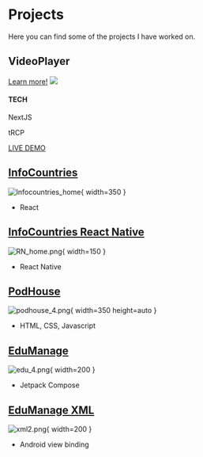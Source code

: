 # Projects

<style>
@import './css/projects.css';
</style>

Here you can find some of the projects I have worked on.

<div class="project-card">
  <h2 class="project-card-title">VideoPlayer</h2>
  <a class="project-card-learn-more" href="./videoPlayer.html">Learn more!</a>

  <img class="project-card-img" src="/assets/vp-4.png" />

  <div class="tech-section">
    <h4 class="tech-title">
      TECH
    </h4>
    <p class="tech-technology">
      NextJS
    </p>
    <p class="tech-technology">
      tRCP
    </p>
    <div class="tech-button-container">
      <a class="tech-button" href="https://codesandbox.io/p/github/CosmeValera/video-player-nextjs/main?import=true">
        LIVE DEMO
      </a>
    </div>
  </div>
</div>

## [InfoCountries](./infoCountries.html)

![Infocountries_home](/assets/Infocountries_home.png ){ width=350 }
* React


## [InfoCountries React Native](./infoCountriesReactNative.html)

![RN_home.png](/assets/RN_home.png){ width=150 }
* React Native


## [PodHouse](./podHouse.html)

![podhouse_4.png](/assets/podhouse_4.png){ width=350 height=auto }
* HTML, CSS, Javascript


## [EduManage](./eduManageJetpackCompose.html)

![edu_4.png](/assets/edu4.png){ width=200 }
* Jetpack Compose


## [EduManage XML](./eduManageXML.html)

![xml2.png](/assets/xml2.png){ width=200 }
* Android view binding
